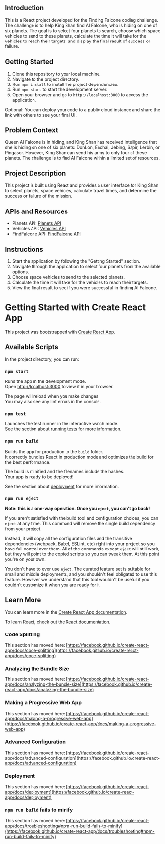## Introduction

This is a React project developed for the Finding Falcone coding challenge. The challenge is to help King Shan find Al Falcone, who is hiding on one of six planets. The goal is to select four planets to search, choose which space vehicles to send to these planets, calculate the time it will take for the vehicles to reach their targets, and display the final result of success or failure.

## Getting Started

1. Clone this repository to your local machine.
2. Navigate to the project directory.
3. Run `npm install` to install the project dependencies.
4. Run `npm start` to start the development server.
5. Open your browser and go to `http://localhost:3000` to access the application.

Optional: You can deploy your code to a public cloud instance and share the link with others to see your final UI.

## Problem Context

Queen Al Falcone is in hiding, and King Shan has received intelligence that she is hiding on one of six planets: DonLon, Enchai, Jebing, Sapir, Lerbin, or Pingasor. However, King Shan can send his army to only four of these planets. The challenge is to find Al Falcone within a limited set of resources.

## Project Description

This project is built using React and provides a user interface for King Shan to select planets, space vehicles, calculate travel times, and determine the success or failure of the mission.

## APIs and Resources

- Planets API: [Planets API](https://findfalcone.geektrust.com/planets)
- Vehicles API: [Vehicles API](https://findfalcone.geektrust.com/vehicles)
- FindFalcone API: [FindFalcone API](https://findfalcone.geektrust.com/find)

## Instructions

1. Start the application by following the "Getting Started" section.
2. Navigate through the application to select four planets from the available options.
3. Choose space vehicles to send to the selected planets.
4. Calculate the time it will take for the vehicles to reach their targets.
5. View the final result to see if you were successful in finding Al Falcone.


# Getting Started with Create React App

This project was bootstrapped with [Create React App](https://github.com/facebook/create-react-app).

## Available Scripts

In the project directory, you can run:

### `npm start`

Runs the app in the development mode.\
Open [http://localhost:3000](http://localhost:3000) to view it in your browser.

The page will reload when you make changes.\
You may also see any lint errors in the console.

### `npm test`

Launches the test runner in the interactive watch mode.\
See the section about [running tests](https://facebook.github.io/create-react-app/docs/running-tests) for more information.

### `npm run build`

Builds the app for production to the `build` folder.\
It correctly bundles React in production mode and optimizes the build for the best performance.

The build is minified and the filenames include the hashes.\
Your app is ready to be deployed!

See the section about [deployment](https://facebook.github.io/create-react-app/docs/deployment) for more information.

### `npm run eject`

**Note: this is a one-way operation. Once you `eject`, you can't go back!**

If you aren't satisfied with the build tool and configuration choices, you can `eject` at any time. This command will remove the single build dependency from your project.

Instead, it will copy all the configuration files and the transitive dependencies (webpack, Babel, ESLint, etc) right into your project so you have full control over them. All of the commands except `eject` will still work, but they will point to the copied scripts so you can tweak them. At this point you're on your own.

You don't have to ever use `eject`. The curated feature set is suitable for small and middle deployments, and you shouldn't feel obligated to use this feature. However we understand that this tool wouldn't be useful if you couldn't customize it when you are ready for it.

## Learn More

You can learn more in the [Create React App documentation](https://facebook.github.io/create-react-app/docs/getting-started).

To learn React, check out the [React documentation](https://reactjs.org/).

### Code Splitting

This section has moved here: [https://facebook.github.io/create-react-app/docs/code-splitting](https://facebook.github.io/create-react-app/docs/code-splitting)

### Analyzing the Bundle Size

This section has moved here: [https://facebook.github.io/create-react-app/docs/analyzing-the-bundle-size](https://facebook.github.io/create-react-app/docs/analyzing-the-bundle-size)

### Making a Progressive Web App

This section has moved here: [https://facebook.github.io/create-react-app/docs/making-a-progressive-web-app](https://facebook.github.io/create-react-app/docs/making-a-progressive-web-app)

### Advanced Configuration

This section has moved here: [https://facebook.github.io/create-react-app/docs/advanced-configuration](https://facebook.github.io/create-react-app/docs/advanced-configuration)

### Deployment

This section has moved here: [https://facebook.github.io/create-react-app/docs/deployment](https://facebook.github.io/create-react-app/docs/deployment)

### `npm run build` fails to minify

This section has moved here: [https://facebook.github.io/create-react-app/docs/troubleshooting#npm-run-build-fails-to-minify](https://facebook.github.io/create-react-app/docs/troubleshooting#npm-run-build-fails-to-minify)
